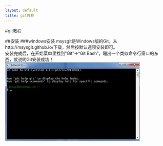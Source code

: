 ```yaml
---
layout: default
title: git教程
---
```

#git教程

##安装
###windows安装
msysgit是Windows版的Git，从http://msysgit.github.io/下载，然后按默认选项安装即可。  
安装完成后，在开始菜单里找到“Git”->“Git Bash”，蹦出一个类似命令行窗口的东西，就说明Git安装成功！
![pic](pics/git_guide/1.png)

